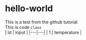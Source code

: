 # hello-world
This is a test from the github tutorial
<br>
This is code `claus`
<br>
| Id | input |
|---|---|
| 1 | temperature |
